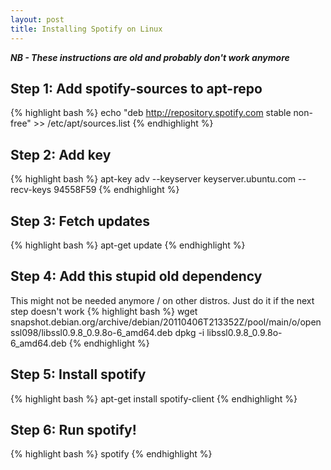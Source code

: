 ```yaml
---
layout: post
title: Installing Spotify on Linux
---
```

***NB - These instructions are old and probably don't work anymore***

Step 1: Add spotify-sources to apt-repo
------
{% highlight bash %}
echo "deb http://repository.spotify.com stable non-free" >> /etc/apt/sources.list
{% endhighlight %}

Step 2: Add key
------
{% highlight bash %}
apt-key adv --keyserver keyserver.ubuntu.com --recv-keys 94558F59
{% endhighlight %}

Step 3: Fetch updates
------
{% highlight bash %}
apt-get update
{% endhighlight %}

Step 4: Add this stupid old dependency
------
This might not be needed anymore / on other distros. Just do it if the next step doesn't work
{% highlight bash %}
wget snapshot.debian.org/archive/debian/20110406T213352Z/pool/main/o/openssl098/libssl0.9.8_0.9.8o-6_amd64.deb
dpkg -i libssl0.9.8_0.9.8o-6_amd64.deb
{% endhighlight %}

Step 5: Install spotify
------
{% highlight bash %}
apt-get install spotify-client
{% endhighlight %}

Step 6: Run spotify!
------
{% highlight bash %}
spotify
{% endhighlight %}
